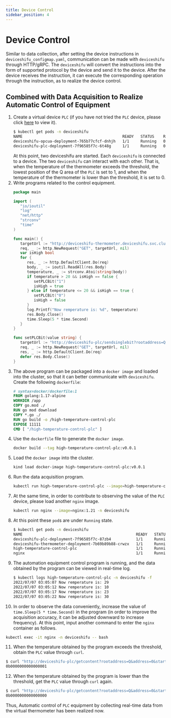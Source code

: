 ```yaml
---
title: Device Control
sidebar_position: 4
---
```


# Device Control

Similar to data collection, after setting the device instructions in `deviceshifu_configmap.yaml`, communication can be made with `deviceshifu` through HTTP/gRPC. The `deviceshifu` will convert the instructions into the form of supported  protocol by the device and send it to the device. After the device receives the instruction, it can execute the corresponding operation through the instruction, as to realize the device control.

## Combined with Data Acquisition to Realize Automatic Control of Equipment

1. Create a virtual device `PLC` (if you have not tried the `PLC` device, please click [here](quickstart/connect-a-plc.md) to view it).
   ```bash
   $ kubectl get pods -n deviceshifu
   NAME                                            READY   STATUS    RESTARTS   AGE
   deviceshifu-opcua-deployment-765b77cfcf-dnhjh   1/1     Running   0          14m
   deviceshifu-plc-deployment-7f96585f7c-6t48g     1/1     Running   0          7m8s
   ```
   At this point, two deviceshifu are started. Each `deviceshifu` is connected to a device. The two `deviceshifu` can interact with each other. That is, when the temperature of the thermometer exceeds the threshold, the lowest position of the Q area of the `PLC` is set to 1, and when the temperature of the thermometer is lower than the threshold, it is set to 0.
2. Write programs related to the control equipment.
   ```go
   package main  
   
   import (  
      "io/ioutil"  
      "log"
      "net/http"
      "strconv"
      "time"
   )  
   
   func main() {  
      targetUrl := "http://deviceshifu-thermometer.deviceshifu.svc.cluster.local/read_value"  
      req, _ := http.NewRequest("GET", targetUrl, nil)  
      var isHigh bool  
      for {  
         res, _ := http.DefaultClient.Do(req)  
         body, _ := ioutil.ReadAll(res.Body)  
         temperature, _ := strconv.Atoi(string(body))  
         if temperature > 20 && isHigh == false {  
            setPLCBit("1")  
            isHigh = true  
         } else if temperature <= 20 && isHigh == true {  
            setPLCBit("0")  
            isHigh = false  
         }  
         log.Printf("Now remperature is: %d", temperature)  
         res.Body.Close()  
         time.Sleep(5 * time.Second)  
      }  
   }  
   
   func setPLCBit(value string) {  
      targetUrl := "http://deviceshifu-plc/sendsinglebit?rootaddress=Q&address=0&start=0&digit=0&value=" + value  
      req, _ := http.NewRequest("GET", targetUrl, nil)  
      res, _ := http.DefaultClient.Do(req)  
      defer res.Body.Close()  
   }
   ```
3. The above program can be packaged into a `docker image` and loaded into the cluster, so that it can better communicate with `deviceshifu`. Create the following `dockerfile`:
   ```dockerfile
   # syntax=docker/dockerfile:1  
   FROM golang:1.17-alpine  
   WORKDIR /app  
   COPY go.mod ./  
   RUN go mod download  
   COPY *.go ./  
   RUN go build -o /high-temperature-control-plc 
   EXPOSE 11111  
   CMD [ "/high-temperature-control-plc" ]
   ```
4. Use the `dockerfile` file to generate the `docker image`.
   ```bash
   docker build --tag high-temperature-control-plc:v0.0.1
   ```
5. Load the `docker image` into the cluster.
   ```bash
   kind load docker-image high-temperature-control-plc:v0.0.1
   ```
6. Run the data acquisition program.
   ```bash
   kubectl run high-temperature-control-plc --image=high-temperature-control-plc:v0.0.1
   ```
7. At the same time, in order to contribute to observing the value of the `PLC` device, please load another `nginx` image.
   ```bash
   kubectl run nginx --image=nginx:1.21 -n deviceshifu
   ```
8. At this point these `pod`s are under `Running` state.
   ```bash
   $ kubectl get pods -n deviceshifu
   NAME                                                  READY   STATUS    RESTARTS   AGE
   deviceshifu-plc-deployment-7f96585f7c-87zb4           1/1     Running   0          20m
   deviceshifu-thermometer-deployment-7b69b89b88-crwzx   1/1     Running   0          67m
   high-temperature-control-plc                          1/1     Running   0          8m54s
   nginx                                                 1/1     Running   0          61m
   ```
9. The automation equipment control program is running, and the data obtained by the program can be viewed in real-time log.
   ```bash
   $ kubectl logs high-temperature-control-plc -n deviceshifu -f 
   2022/07/07 03:05:07 Now remperature is: 29
   2022/07/07 03:05:12 Now remperature is: 10
   2022/07/07 03:05:17 Now remperature is: 23
   2022/07/07 03:05:22 Now remperature is: 30
   ```
10. In order to observe the data conveniently, increase the value of `time.Sleep(5 * time.Second)` in the program (in order to improve the acquisition accuracy, it can be adjusted downward to increase frequency). At this point, input another command to enter the `nginx` container as follows.
   ```bash
   kubectl exec -it nginx -n deviceshifu -- bash
   ```
11. When the temperature obtained by the program exceeds the threshold, obtain the `PLC` value through `curl`.
   ```bash
   $ curl "http://deviceshifu-plc/getcontent?rootaddress=Q&address=0&start=0"; echo
   0b0000000000000001
   ```
12. When the temperature obtained by the program is lower than the threshold, get the `PLC` value through `curl` again.
   ```bash
   $ curl "http://deviceshifu-plc/getcontent?rootaddress=Q&address=0&start=0"; echo
   0b0000000000000000
   ```

Thus, Automatic control of `PLC` equipment by collecting real-time data from the virtual thermometer has been realized now.
